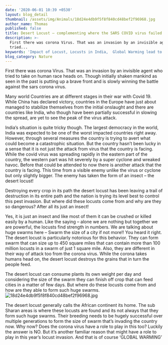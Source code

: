 ```yaml
---
date: '2020-06-01 10:39 +0530'
layout: blog_detail
thumbnail: /assets/img/Animals/18d24e4db9f5f8f840cd48bef2f96968.jpg
author_name: Thomas
published: false
title: Desert Locust – complementing where the SARS COVID virus failed
description: >-
  First there was corona Virus. That was an invasion by an invisible agent who
  tried...
keywords: 'Impact of Locust, Locusts in India,  Global Warming lead to Locusts?'
blog_category: Nature
---
```


First there was corona Virus. That was an invasion by an invisible agent who tried to take on human race heads on. Though initially shaken mankind as seen in the past is putting up a brave front and is slowly winning the battle against the sars corona virus. 

Many world Countries are at different stages in their war with Covid 19. While China has declared victory, countries in the Europe have just about managed to stabilize themselves from the initial onslaught and there are countries like India, who though have been partially successful in slowing the spread, are yet to see the peak of the virus attack.

India’s situation is quite tricky though. The largest democracy in the world, India was expected to be one of the worst impacted countries right away. However, through several measures the country is trying to avert what could become a catastrophic situation. But the country hasn’t been lucky in a sense that it is not just the attack from virus that the country is facing. While the covid virus was spreading rapidly in the eastern part of the country, the western part was hit severely by a super cyclone and wreaked havoc. Before that could be attended to now there is another attack that the country is facing. This time from a visible enemy unlike the virus or cyclone but only slightly bigger. The enemy has taken the form of an insect – the desert locust!

Destroying every crop in its path the desert locust has been leaving a trail of destruction in its entire path and the nation is trying its level best to control this pest invasion. But where did these locusts come from and why are they so dangerous? After all its just an insect!

Yes, it is just an insect and like most of them it can be crushed or killed easily by a human. Like the saying – alone we are nothing but together we are powerful, the locusts find strength in numbers. We are talking about huge swarms here – Swarm the size of a city if not more!! You heard it right. The desert locust is particularly notorious for this behavior. They can form swarm that can size up to 450 square miles that can contain more than 100 million locusts in a swarm of just 1 square mile. Also, they are different in their way of attack too from the corona virus. While the corona takes humans head on, the desert locust destroys the grains that in turn the people feed.

The desert locust can consume plants its own weight per day and considering the size of the swarm they can finish off crop that can feed cities in a matter of few days. But where do these locusts come from and how are they able to form such huge swarms.
![18d24e4db9f5f8f840cd48bef2f96968.jpg]({{site.baseurl}}/assets/img/Animals/18d24e4db9f5f8f840cd48bef2f96968.jpg)

The desert locust generally calls the African continent its home. The sub Sharan areas is where these locusts are found and its not always that they form such huge swarms. Their breeding needs to be hugely successful over multiple generations to form the size of swarm that’s invading the country now. Why now? Does the corona virus have a role to play in this too? Luckily the answer is NO. But it’s another familiar reason that might have a role to play in this year’s locust invasion. And that is of course ‘GLOBAL WARMING’
